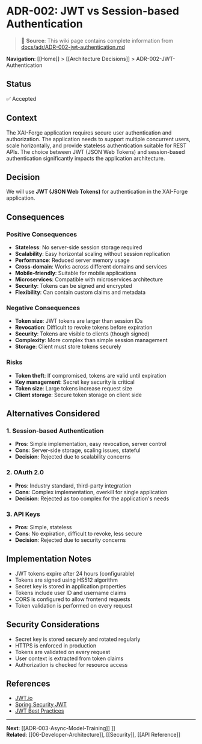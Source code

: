 # ADR-002: JWT vs Session-based Authentication

> 📘 **Source**: This wiki page contains complete information from [docs/adr/ADR-002-jwt-authentication.md](https://github.com/Mukaan17/xai-forge/blob/main/docs/adr/ADR-002-jwt-authentication.md)

**Navigation**: [[Home]] > [[Architecture Decisions]] > ADR-002-JWT-Authentication

## Status
✅ Accepted

## Context
The XAI-Forge application requires secure user authentication and authorization. The application needs to support multiple concurrent users, scale horizontally, and provide stateless authentication suitable for REST APIs. The choice between JWT (JSON Web Tokens) and session-based authentication significantly impacts the application architecture.

## Decision
We will use **JWT (JSON Web Tokens)** for authentication in the XAI-Forge application.

## Consequences

### Positive Consequences
- **Stateless**: No server-side session storage required
- **Scalability**: Easy horizontal scaling without session replication
- **Performance**: Reduced server memory usage
- **Cross-domain**: Works across different domains and services
- **Mobile-friendly**: Suitable for mobile applications
- **Microservices**: Compatible with microservices architecture
- **Security**: Tokens can be signed and encrypted
- **Flexibility**: Can contain custom claims and metadata

### Negative Consequences
- **Token size**: JWT tokens are larger than session IDs
- **Revocation**: Difficult to revoke tokens before expiration
- **Security**: Tokens are visible to clients (though signed)
- **Complexity**: More complex than simple session management
- **Storage**: Client must store tokens securely

### Risks
- **Token theft**: If compromised, tokens are valid until expiration
- **Key management**: Secret key security is critical
- **Token size**: Large tokens increase request size
- **Client storage**: Secure token storage on client side

## Alternatives Considered

### 1. Session-based Authentication
- **Pros**: Simple implementation, easy revocation, server control
- **Cons**: Server-side storage, scaling issues, stateful
- **Decision**: Rejected due to scalability concerns

### 2. OAuth 2.0
- **Pros**: Industry standard, third-party integration
- **Cons**: Complex implementation, overkill for single application
- **Decision**: Rejected as too complex for the application's needs

### 3. API Keys
- **Pros**: Simple, stateless
- **Cons**: No expiration, difficult to revoke, less secure
- **Decision**: Rejected due to security concerns

## Implementation Notes
- JWT tokens expire after 24 hours (configurable)
- Tokens are signed using HS512 algorithm
- Secret key is stored in application properties
- Tokens include user ID and username claims
- CORS is configured to allow frontend requests
- Token validation is performed on every request

## Security Considerations
- Secret key is stored securely and rotated regularly
- HTTPS is enforced in production
- Tokens are validated on every request
- User context is extracted from token claims
- Authorization is checked for resource access

## References
- [JWT.io](https://jwt.io/)
- [Spring Security JWT](https://spring.io/guides/tutorials/spring-security-and-angular-js/)
- [JWT Best Practices](https://tools.ietf.org/html/rfc8725)

---

**Next**: [[ADR-003-Async-Model-Training]] ]]  
**Related**: [[06-Developer-Architecture]], [[Security]], [[API Reference]]
